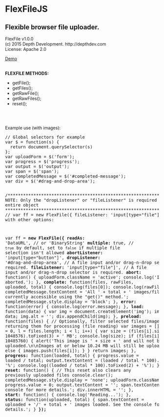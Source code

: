 # FlexFileJS
<h2>Flexible browser file uploader.</h2>

<p>FlexFile v1.0.0<br>(c) 2015 Depth Development. http://depthdev.com<br>License: Apache 2.0</p>
<p><a href="http://codepen.io/depthdev/pen/GoOLGv" target="_blank">Demo</a></p>


<br>
<strong>FLEXFILE METHODS:</strong>
<ul>
  <li>getFile();</li>
  <li>getFiles();</li>
  <li>getRawFile();</li>
  <li>getRawFiles();</li>
  <li>reset();</li>
</ul>
<br>
<br>
<p>Example use (with images):</p>
<pre>
// Global selectors for example
var $ = function(s) {
  return document.querySelector(s)
};
var uploadForm = $('form');
var progress = $('progress');
var output = $('output');
var span = $('span');
var completedMessage = $('#completed-message');
var div = $('#drag-and-drop-area');

/****************************************************************************************
  NOTE: Only the "dropListener" or "fileListener" is required in this entire object
****************************************************************************************/
// var ff = new FlexFile({ fileListener: 'input[type="file"]' });
// OR with other options:

var ff = <strong>new FlexFile({</strong>
  <strong>readAs:</strong> 'DataURL', // or 'BinaryString'
  <strong>multiple:</strong> true, // `true` by default, set to `false` if multiple file selection isn't allowed
  <strong>abortListener:</strong> 'input[type="button"]',
  <strong>dropListener:</strong> '#drag-and-drop-area', // A file input and/or drag-n-drop selector is required.
  <strong>fileListener:</strong> 'input[type="file"]', // A file input and/or drag-n-drop selector is required.
  <strong>abort:</strong> function() {
    uploadForm.className = 'active';
    console.log('Image preview aborted.');
  },
  <strong>complete:</strong> function(files, rawFiles, uploaded, total) {
    console.log(files[0]);
    console.log(rawFiles[0]);
    completedMessage.textContent = 'All ' + total + ' images/files are currently accessible using the "get()" method.';
    completedMessage.style.display = 'block';
  },
  <strong>error:</strong> function(error) {
    console.log(error.message);
  },
  <strong>load:</strong> function(data) {
    var img = document.createElement('img');
    img.src = data;
    img.alt = '';
    div.appendChild(img);
  },
  <strong>preload:</strong> function(files) {
    // Optionally, filter selected files/images before returning them for processing (file reading)
    var images = [];
    for (var i = 0, l = files.length; i < l; i++) {
      var size = (files[i].size / 1048576).toFixed(3) + ' MB';
      console.log(size);
      if (files[i].size > 10485760) {
        alert('This image is ' + size + ' and will not be uploaded.\n\nImages at or below 10.24 MB will still be uploaded.');
      } else {
        images.push(files[i]);
      }
    }
    return images;
  },
  <strong>progress:</strong> function(loaded, total) {
    progress.value = loaded / total;
    output.textContent = (loaded / total * 100).toFixed(2) + '%';
    console.log((loaded / total * 100).toFixed(2) + '%');
  },
  <strong>reset:</strong> function() {
    // This reset also clears any previously uploaded files
    console.clear();
    completedMessage.style.display = 'none';
    uploadForm.className = '';
    progress.value = 0;
    output.textContent = '';
    span.textContent = 'See the console for more details.';
    div.innerHTML = '';
  },
  <strong>start:</strong> function() {
    console.log('Reading...');
  },
  <strong>status:</strong> function(uploaded, total) {
    span.textContent = uploaded + '/' + total + ' images loaded. See the console for more details.';
  }
<strong>});</strong>
